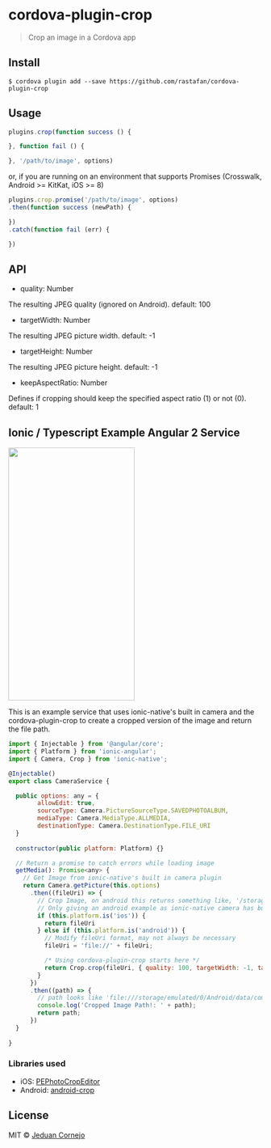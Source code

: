 # cordova-plugin-crop

> Crop an image in a Cordova app


## Install

```
$ cordova plugin add --save https://github.com/rastafan/cordova-plugin-crop
```


## Usage

```js
plugins.crop(function success () {

}, function fail () {

}, '/path/to/image', options)
```

or, if you are running on an environment that supports Promises
(Crosswalk, Android >= KitKat, iOS >= 8)

```js
plugins.crop.promise('/path/to/image', options)
.then(function success (newPath) {

})
.catch(function fail (err) {

})
```

## API

 * quality: Number

The resulting JPEG quality (ignored on Android). default: 100

 * targetWidth: Number

The resulting JPEG picture width. default: -1

 * targetHeight: Number

The resulting JPEG picture height. default: -1

 * keepAspectRatio: Number

Defines if cropping should keep the specified aspect ratio (1) or not (0). default: 1

## Ionic / Typescript Example Angular 2 Service

<img src="screenshot-example.png" width="250" height="500">

This is an example service that uses ionic-native's built in camera and the cordova-plugin-crop to create a cropped version of the image and return the file path. 

```js
import { Injectable } from '@angular/core';
import { Platform } from 'ionic-angular';
import { Camera, Crop } from 'ionic-native';

@Injectable()
export class CameraService {

  public options: any = {
        allowEdit: true,
        sourceType: Camera.PictureSourceType.SAVEDPHOTOALBUM,
        mediaType: Camera.MediaType.ALLMEDIA,
        destinationType: Camera.DestinationType.FILE_URI
  }
  
  constructor(public platform: Platform) {}

  // Return a promise to catch errors while loading image
  getMedia(): Promise<any> {
    // Get Image from ionic-native's built in camera plugin
    return Camera.getPicture(this.options)
      .then((fileUri) => {
        // Crop Image, on android this returns something like, '/storage/emulated/0/Android/...'
        // Only giving an android example as ionic-native camera has built in cropping ability
        if (this.platform.is('ios')) {
          return fileUri
        } else if (this.platform.is('android')) {
          // Modify fileUri format, may not always be necessary
          fileUri = 'file://' + fileUri;

          /* Using cordova-plugin-crop starts here */
          return Crop.crop(fileUri, { quality: 100, targetWidth: -1, targetHeight: -1 });
        }
      })
      .then((path) => {
        // path looks like 'file:///storage/emulated/0/Android/data/com.foo.bar/cache/1477008080626-cropped.jpg?1477008106566'
        console.log('Cropped Image Path!: ' + path);
        return path;
      })
  }
  
}  
```



### Libraries used

 * iOS: [PEPhotoCropEditor](https://github.com/kishikawakatsumi/PEPhotoCropEditor)
 * Android: [android-crop](https://github.com/jdamcd/android-crop)

## License

MIT © [Jeduan Cornejo](https://github.com/jeduan)
